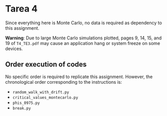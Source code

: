 # Tarea 4

Since everything here is Monte Carlo, no data is required as dependency to this assignment.

**Warning**: Due to large Monte Carlo simulations plotted, pages 9, 14, 15, and 19 of `T4_TE3.pdf` may cause an application hang or system freeze on some devices.


## Order execution of codes

No specific order is required to replicate this assignment. However, the chronological order corresponding to the instructions is:

- `random_walk_with_drift.py`
- `critical_values_montecarlo.py`
- `phis_0975.py`
- `break.py`

